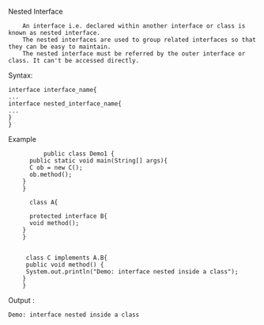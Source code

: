 Nested Interface

        An interface i.e. declared within another interface or class is known as nested interface. 
        The nested interfaces are used to group related interfaces so that they can be easy to maintain. 
        The nested interface must be referred by the outer interface or class. It can't be accessed directly.

Syntax:


    interface interface_name{
    ...
    interface nested_interface_name{
    ...
    }
    }
    
  Example

              public class Demo1 {
          public static void main(String[] args){
          C ob = new C();
          ob.method();
        }
        }

          class A{

          protected interface B{
          void method();
        }
        }


         class C implements A.B{
         public void method() {
         System.out.println("Demo: interface nested inside a class");
        }
        }

  
  Output : 
    
    Demo: interface nested inside a class
